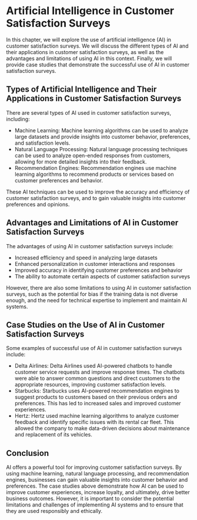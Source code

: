 Artificial Intelligence in Customer Satisfaction Surveys
=================================================================

In this chapter, we will explore the use of artificial intelligence (AI) in customer satisfaction surveys. We will discuss the different types of AI and their applications in customer satisfaction surveys, as well as the advantages and limitations of using AI in this context. Finally, we will provide case studies that demonstrate the successful use of AI in customer satisfaction surveys.

Types of Artificial Intelligence and Their Applications in Customer Satisfaction Surveys
----------------------------------------------------------------------------------------

There are several types of AI used in customer satisfaction surveys, including:

* Machine Learning: Machine learning algorithms can be used to analyze large datasets and provide insights into customer behavior, preferences, and satisfaction levels.
* Natural Language Processing: Natural language processing techniques can be used to analyze open-ended responses from customers, allowing for more detailed insights into their feedback.
* Recommendation Engines: Recommendation engines use machine learning algorithms to recommend products or services based on customer preferences and behavior.

These AI techniques can be used to improve the accuracy and efficiency of customer satisfaction surveys, and to gain valuable insights into customer preferences and opinions.

Advantages and Limitations of AI in Customer Satisfaction Surveys
-----------------------------------------------------------------

The advantages of using AI in customer satisfaction surveys include:

* Increased efficiency and speed in analyzing large datasets
* Enhanced personalization in customer interactions and responses
* Improved accuracy in identifying customer preferences and behavior
* The ability to automate certain aspects of customer satisfaction surveys

However, there are also some limitations to using AI in customer satisfaction surveys, such as the potential for bias if the training data is not diverse enough, and the need for technical expertise to implement and maintain AI systems.

Case Studies on the Use of AI in Customer Satisfaction Surveys
--------------------------------------------------------------

Some examples of successful use of AI in customer satisfaction surveys include:

* Delta Airlines: Delta Airlines used AI-powered chatbots to handle customer service requests and improve response times. The chatbots were able to answer common questions and direct customers to the appropriate resources, improving customer satisfaction levels.
* Starbucks: Starbucks uses AI-powered recommendation engines to suggest products to customers based on their previous orders and preferences. This has led to increased sales and improved customer experiences.
* Hertz: Hertz used machine learning algorithms to analyze customer feedback and identify specific issues with its rental car fleet. This allowed the company to make data-driven decisions about maintenance and replacement of its vehicles.

Conclusion
----------

AI offers a powerful tool for improving customer satisfaction surveys. By using machine learning, natural language processing, and recommendation engines, businesses can gain valuable insights into customer behavior and preferences. The case studies above demonstrate how AI can be used to improve customer experiences, increase loyalty, and ultimately, drive better business outcomes. However, it is important to consider the potential limitations and challenges of implementing AI systems and to ensure that they are used responsibly and ethically.


